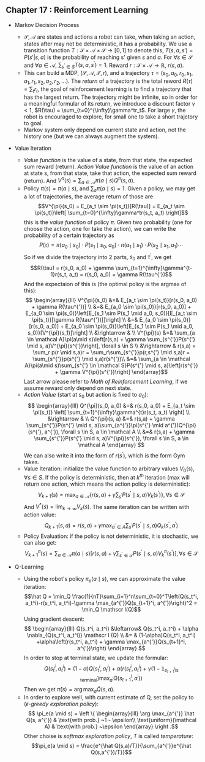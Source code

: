 ## Chapter 17 : Reinforcement Learning
- Markov Decision Process
  - $\mathcal S, \mathcal A$ are states and actions a robot can take, when taking an action, states after may not
be deterministic, it has a probability. We use a transition function $T: \mathcal S \times \mathcal A \times \mathcal S \rightarrow [0, 1]$ to denote this, $T(s, a, s') = P(s' | s,a)$ is the probability of reaching s' given $s$ and $a$. For $\forall s \in \mathcal S$ and $\forall a \in \mathcal A$, $\sum_{s^{'}\in S}T(s, a, s^{'}) = 1$. Reward $r:\mathcal S \times \mathcal A \rightarrow \mathbb R$, $r(s,a)$.
  - This can build a MDP, $(\mathcal S, \mathcal A, \mathcal T, r)$, and a trajectory $\tau = (s_0, a_0, r_0, s_1, a_1, r_1, s_2, a_2, r_2, \ldots)$. The *return* of a trajectory is the total reword $R(\tau) = \sum_t r_t$, the goal of reinforcement learning is to find a trajectory that has the largest return. The trajectory might be infinite, so in order for a meaningful formular of its return, we introduce a discount factor $\gamma < 1$, $R(\tau) = \sum_{t=0}^{\infty}\gamma^tr_t$. For large $\gamma$, the robot is encouraged to explore, for small one to take a short trajetory to goal.
  - Markov system only depend on current state and action, not the history one (but we can always augment the system).
    
- Value Iteration
  - *Value function* is the value of a state, from that state, the expected sum reward (return). *Action Value function* is the value of an action at state s, from that state, take that action, the expected sum reward (return). And $V^{\pi}(s) = \sum_{a \in \mathcal A}\pi(a\mid s) Q^{\pi}(s,a)$.
  - Policy $\pi(s) = \pi(a\mid s)$, and $\sum_a \pi(a \mid s) = 1$. Given a policy, we may get a lot of trajectories, the average return of those are $$V^{\pi}(s_0) = E_{a_t \sim \pi(s_t)}[R(\tau)] = E_{a_t \sim \pi(s_t)}\left[ \sum_{t=0}^{\infty}\gamma^tr(s_t, a_t) \right]$$ this is the *value function* of policy $\pi$. Given two probability (one for choose the action, one for take the action), we can write the probability of a certain trajectory as $$P(\tau) = \pi(a_0\mid s_0) \cdot P(s_1 \mid s_0, a_0) \cdot \pi(a_1\mid s_1) \cdot P(s_2 \mid s_1, a_1) \cdots$$ So if we divide the trajectory into 2 parts, $s_0$ and $\tau^{'}$, we get $$R(\tau) = r(s_0, a_0) + \gamma \sum_{t=1}^{\infty}\gamma^{t-1}r(s_t, a_t) = r(s_0, a_0) + \gamma R(\tau^{'})$$
And the expectaion of this is (the optimal policy is the argmax of this):
$$
\begin{array}{lll}
V^{\pi}(s_0) &=& E_{a_t \sim \pi(s_t)}[r(s_0, a_0) + \gamma R(\tau^{'})] \\
             &=& E_{a_0 \sim \pi(s_0)}[r(s_0, a_0)] + E_{a_0 \sim \pi(s_0)}\left[E_{s_1 \sim P(s_1 \mid a_0, s_0)}[E_{a_t \sim \pi(s_t)}[\gamma R(\tau^{'})]]\right] \\ 
             &=& E_{a_0 \sim \pi(s_0)}[r(s_0, a_0)] + E_{a_0 \sim \pi(s_0)}\left[E_{s_1 \sim P(s_1 \mid a_0, s_0)}[V^{\pi}(s_1)]\right] \\
             &\rightarrow & \\
V^{\pi}(s)   &=& \sum_{a \in \mathcal A}\pi(a\mid s)\left[r(s,a) + \gamma \sum_{s^{'}}P(s^{'} \mid s, a)V^{\pi}(s^{'})\right], \forall s \in S \\
             &\rightarrow & r(s,a) = \sum_r p(r \mid s,a)r = \sum_r\sum_{s^{'}}p(r,s^{'} \mid s,a)r =  \sum_{s^{'}}p(s^{'} \mid s,a)r(s^{'})\\
             &=& \sum_{a \in \mathcal A}\pi(a\mid s)\sum_{s^{'} \in \mathcal S}P(s^{'} \mid s, a)\left[r(s^{'}) + \gamma V^{\pi}(s^{'})\right]
\end{array}$$
Last arrow please refer to *Math of Reinforcement Learning*, if we assume reward only depend on next state.
  - *Action Value* (start at $s_0$ but action is fixed to $a_0$):
$$
\begin{array}{lll}
Q^{\pi}(s_0, a_0) &=& r(s_0, a_0) + E_{a_t \sim \pi(s_t)} \left[ \sum_{t=1}^{\infty}\gamma^{t}r(s_t, a_t) \right] \\
                  &\rightarrow & \\
Q^{\pi}(s, a)     &=& r(s,a) + \gamma \sum_{s^{'}}P(s^{'} \mid s, a)\sum_{a^{'}}\pi(s^{'} \mid a^{'})Q^{\pi}(s^{'}, a^{'}), \forall s \in S, a \in \mathcal A \\
                  &=& r(s,a) + \gamma \sum_{s^{'}}P(s^{'} \mid s, a)V^{\pi}(s^{'}), \forall s \in S, a \in \mathcal A
\end{array}
$$
We can also write it into the form of $r(s^{'})$, which is the form Gym takes.
  - Value Iteration: initialize the value function to arbitrary values $V_0(s), \forall s \in S$. If the policy is deterministic, then at $k^{th}$ iteration (max will return one action, which means the action policy is deterministic): $$V_{k+1}(s) = \max_{a \in \mathcal A} \left \{ r(s,a) + \gamma \sum_{s^{'}}P(s^{'} \mid s, a)V_{k}(s^{'}) \right \}, \forall s \in \mathcal S$$ And $V^*(s) = \lim_{k \rightarrow \infty} V_k(s)$. The same iteration can be written with action value: $$Q_{k+1}(s,a) = r(s,a) + \gamma \max_{a^{'} \in A}\sum_{s^{'}}P(s^{'} \mid s, a)Q_k(s^{'}, a^{'})$$
  - Policy Evaluation: if the policy is not deterministic, it is stochastic, we can also get:
$$V_{k+1}^{\pi}(s) = \sum_{a \in \mathcal A}\pi(a \mid s) \left [ r(s,a) + \gamma \sum_{s^{'} \in \mathcal S}P(s^{'} \mid s, a)V_{k}^{\pi}(s^{'}) \right ], \forall s \in \mathcal S$$

- Q-Learning
  - Using the robot's policy $\pi_e(a \mid s)$, we can approximate the value iteration:
    $$\hat Q = \min_Q \frac{1}{nT}\sum_{i=1}^n\sum_{t=0}^T\left(Q(s_t^i, a_t^i)-r(s_t^i, a_t^i)-\gamma \max_{a^{'}}Q(s_{t+1}^i, a^{'})\right)^2 = \min_Q \mathscr l(Q)$$
    Using gradient descent:
    $$
    \begin{array}{lll}
    Q(s_t^i, a_t^i) &\leftarrow& Q(s_t^i, a_t^i) + \alpha \nabla_{Q(s_t^i, a_t^i)} \mathscr l (Q) \\
                    &=         & (1-\alpha)Q(s_t^i, a_t^i) +\alpha\left(r(s_t^i, a_t^i) + \gamma \max_{a^{'}}Q(s_{t+1}^i, a^{'})\right)
    \end{array}
    $$
    In order to stop at terminal state, we update the formular:
    $$Q(s_t^i, a_t^i) = (1-\alpha)Q(s_t^i, a_t^i) +\alpha\left(r(s_t^i, a_t^i) + \gamma (1 - \mathbb 1_{s_{t+1}^i \text{is terminal}}) \max_{a^{'}}Q(s_{t+1}^i, a^{'})\right)$$
    Then we get $\hat \pi(s) = \arg \max_a \hat Q(s,a)$.
  - In order to explore well, with current estimate of Q, set the policy to (*$\epsilon$-greedy exploration policy*):
    $$ \pi_e(a \mid s) = \left \{ 
    \begin{array}{lll}
    \arg \max_{a^{'}} \hat Q(s, a^{'}) & \text{with prob.} ~1 - \epsilon\\
    \text{uniform}(\mathcal A)         & \text{with prob.} ~\epsilon
    \end{array}
    \right .$$
    Other choise is *softmax exploration policy*, $T$ is called *temperature*:
    $$\pi_e(a \mid s) = \frac{e^{\hat Q(s,a)/T}}{\sum_{a^{'}}e^{\hat Q(s,a^{'})/T}}$$